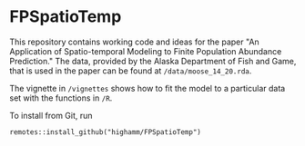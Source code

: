 # FPSpatioTemp

This repository contains working code and ideas for the paper "An Application of Spatio-temporal Modeling to Finite Population Abundance Prediction." The data, provided by the Alaska Department of Fish and Game, that is used in the paper can be found at `/data/moose_14_20.rda`.

The vignette in `/vignettes` shows how to fit the model to a particular data set with the functions in `/R`.

To install from Git, run

```{r}
remotes::install_github("highamm/FPSpatioTemp")
```